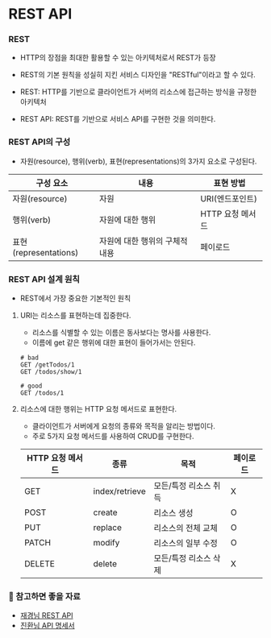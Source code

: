 # REST API

### REST

- HTTP의 장점을 최대한 활용할 수 있는 아키텍처로서 REST가 등장
- REST의 기본 원칙을 성실히 지킨 서비스 디자인을 "RESTful"이라고 할 수 있다.

- REST: HTTP를 기반으로 클라이언트가 서버의 리소스에 접근하는 방식을 규정한 아키텍처
- REST API: REST를 기반으로 서비스 API를 구현한 것을 의미한다.

### REST API의 구성

- 자원(resource), 행위(verb), 표현(representations)의 3가지 요소로 구성된다.

| 구성 요소 | 내용                        | 표현 방법        |
| --------- | ----------------------------| ---------------- |
| 자원(resource) | 자원                         | URI(엔드포인트)  |
| 행위(verb) | 자원에 대한 행위              | HTTP 요청 메서드 |
| 표현(representations) | 자원에 대한 행위의 구체적 내용 | 페이로드         |

### REST API 설계 원칙

- REST에서 가장 중요한 기본적인 원칙
  
1. URI는 리소스를 표현하는데 집중한다.

    - 리소스를 식별할 수 있는 이름은 동사보다는 명사를 사용한다.
    - 이름에 get 같은 행위에 대한 표현이 들어가서는 안된다.
    ```
    # bad
    GET /getTodos/1
    GET /todos/show/1
    
    # good
    GET /todos/1
    ```

2. 리소스에 대한 행위는 HTTP 요청 메서드로 표현한다.

    - 클라이언트가 서버에게 요청의 종류와 목적을 알리는 방법이다.
    - 주로 5가지 요청 메서드를 사용하여 CRUD를 구현한다.
  
    | HTTP 요청 메서드 | 종류 | 목적 | 페이로드 |
    | --------- | ----------------------------| ---------------- |---|
    | GET | index/retrieve | 모든/특정 리소스 취득  | X |
    | POST | create | 리소스 생성 | O |
    | PUT | replace | 리소스의 전체 교체 | O |
    | PATCH | modify | 리소스의 일부 수정 | O |
    | DELETE | delete | 모든/특정 리소스 삭제 | X |


### 📄 참고하면 좋을 자료

- [재경님 REST API](https://www.youtube.com/watch?v=JKMh3gBPHzs)
- [진환님 API 명세서](https://www.youtube.com/watch?v=3L9mhA-HH-Y)
